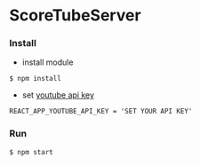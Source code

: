 # ScoreTubeServer

### Install
* install module
```
$ npm install
```
* set <a href=http://piyohiko.webcrow.jp/kids_tube/help/index.html>youtube api key</a>
``` .env
REACT_APP_YOUTUBE_API_KEY = 'SET YOUR API KEY'
```
### Run
``` 
$ npm start 
```